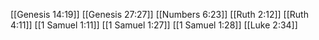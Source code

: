 [[Genesis 14:19]]
[[Genesis 27:27]]
[[Numbers 6:23]]
[[Ruth 2:12]]
[[Ruth 4:11]]
[[1 Samuel 1:11]]
[[1 Samuel 1:27]]
[[1 Samuel 1:28]]
[[Luke 2:34]]
